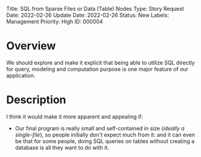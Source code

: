 Title: SQL from Sparse Files or Data (Table) Nodes
Type: Story
Request Date: 2022-02-26
Update Date: 2022-02-26
Status: New
Labels: Management
Priority: High
ID: 000004

# Overview

We should explore and make it explicit that being able to utilize SQL directly for query, modeling and computation purpose is one major feature of our application.

# Description

I think it would make it more apparent and appealing if:

* Our final program is really small and self-contained in size (*ideally a single-file*), so people initially don't expect much from it: and it can even be that for some people, doing SQL queries on tables without creating a database is all they want to do with it.